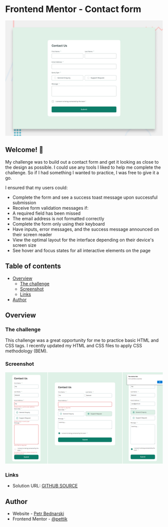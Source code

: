 # Frontend Mentor - Contact form

![Design preview for the Contact form coding challenge](./design/desktop-preview.jpg)

## Welcome! 👋

My challenge was to build out a contact form and get it looking as close to the design as possible. I could use any tools I liked to help me complete the challenge. So if I had something I wanted to practice, I was free to give it a go.

I ensured that my users could:

- Complete the form and see a success toast message upon successful submission
- Receive form validation messages if:
- A required field has been missed
- The email address is not formatted correctly
- Complete the form only using their keyboard
- Have inputs, error messages, and the success message announced on their screen reader
- View the optimal layout for the interface depending on their device's screen size
- See hover and focus states for all interactive elements on the page

## Table of contents

- [Overview](#overview)
  - [The challenge](#the-challenge)
  - [Screenshot](#screenshot)
  - [Links](#links)
- [Author](#author)

## Overview

### The challenge

This challenge was a great opportunity for me to practice basic HTML and CSS tags. I recently updated my HTML and CSS files to apply CSS methodology (BEM).

### Screenshot

<img src="design/site-preview.JPG" alt="This is my solution of this challenge">

### Links

- Solution URL: [GITHUB SOURCE](https://github.com/pettik/FrontendMentor--contact-form)
<!-- - Live Site URL: [LIVE SITE 🌐](https://pettik-blog-preview-card.netlify.app/) -->

## Author

- Website - [Petr Bednarski](https://github.com/pettik)
- Frontend Mentor - [@pettik](https://www.frontendmentor.io/profile/pettik)
